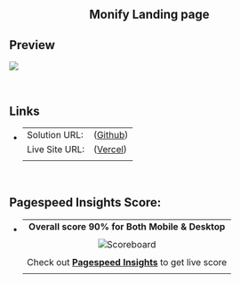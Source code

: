

  <h2 align="center">Monify Landing page</h2>
 

## **Preview**
![](/assets/monify-desktop.png)

<br>

## **Links**

- |||
  | :----- | :----- |
  | Solution URL: | ([Github](https://github.com/motuncoded/Monify)) |
  | Live Site URL: | ([Vercel](https://monify-alpha.vercel.app/)) |
  |||

<br>


## Pagespeed Insights Score:
  
- ||
  | :-----: |
  |  <b>Overall score 90% for Both Mobile & Desktop</b> |
  | |
  | <img src='./images/pagespeed-insights-score.svg' alt='Scoreboard'> |
  | |
  | Check out [**Pagespeed Insights**]([https://pagespeed.web.dev/analysis/https-0xabdulkhalid-github-io-interactive-rating-component/cugaaj3u85\?form_factor\=mobile](https://googlechrome.github.io/lighthouse/viewer/?psiurl=https%3A%2F%2Fmonify-alpha.vercel.app%2F&strategy=mobile&category=performance&category=accessibility&category=best-practices&category=seo&category=pwa&utm_source=lh-chrome-ext)) to get live score |
  ||







<br>

